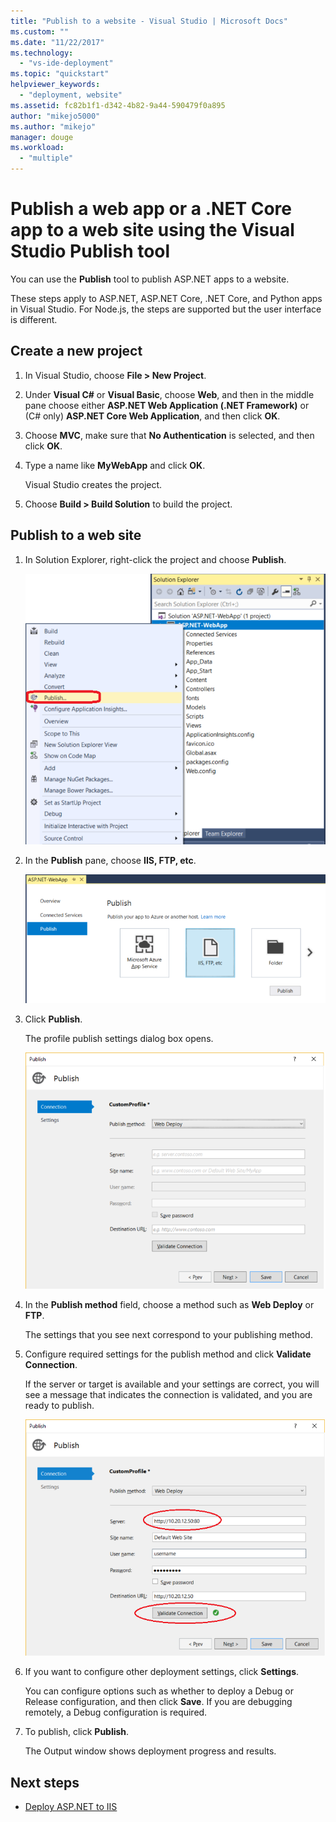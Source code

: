 ```yaml
---
title: "Publish to a website - Visual Studio | Microsoft Docs"
ms.custom: ""
ms.date: "11/22/2017"
ms.technology: 
  - "vs-ide-deployment"
ms.topic: "quickstart"
helpviewer_keywords: 
  - "deployment, website"
ms.assetid: fc82b1f1-d342-4b82-9a44-590479f0a895
author: "mikejo5000"
ms.author: "mikejo"
manager: douge
ms.workload: 
  - "multiple"
---
```

# Publish a web app or a .NET Core app to a web site using the Visual Studio Publish tool

You can use the **Publish** tool to publish ASP.NET apps to a website.

These steps apply to ASP.NET, ASP.NET Core, .NET Core, and Python apps in Visual Studio. For Node.js, the steps are supported but the user interface is different.

## Create a new project 

1. In Visual Studio, choose **File > New Project**.

1. Under **Visual C#** or **Visual Basic**, choose **Web**, and then in the middle pane choose either **ASP.NET Web Application (.NET Framework)** or (C# only) **ASP.NET Core Web Application**, and then click **OK**.

1. Choose **MVC**, make sure that **No Authentication** is selected, and then click **OK**.

1. Type a name like **MyWebApp** and click **OK**.

    Visual Studio creates the project.

1. Choose **Build > Build Solution** to build the project.

## Publish to a web site

1. In Solution Explorer, right-click the project and choose **Publish**.

    ![Choose Publish](../deployment/media/quickstart-publish-aspnet.png "Choose Publish")

1. In the **Publish** pane, choose **IIS, FTP, etc**.

    ![Choose IIS, FTP, etc.](../deployment/media/quickstart-publish-iis-ftp.png "Choose IIS, FTP, etc.")

1. Click **Publish**.

    The profile publish settings dialog box opens.

    ![Choose Folder](../deployment/media/quickstart-publish-settings-web.png "Choose Folder")

1. In the **Publish method** field, choose a method such as **Web Deploy** or **FTP**.

    The settings that you see next correspond to your publishing method.

1. Configure required settings for the publish method and click **Validate Connection**.

    If the server or target is available and your settings are correct, you will see a message that indicates the connection is validated, and you are ready to publish.

    ![Validate your connection](../deployment/media/quickstart-publish-web-deploy.png "Validate your connection")

1. If you want to configure other deployment settings, click **Settings**.

    You can configure options such as whether to deploy a Debug or Release configuration, and then click **Save**. If you are debugging remotely, a Debug configuration is required.

1. To publish, click **Publish**.

    The Output window shows deployment progress and results.

## Next steps

- [Deploy ASP.NET to IIS](/iis/get-started/whats-new-in-iis-8/iis-80-using-aspnet-35-and-aspnet-45)
